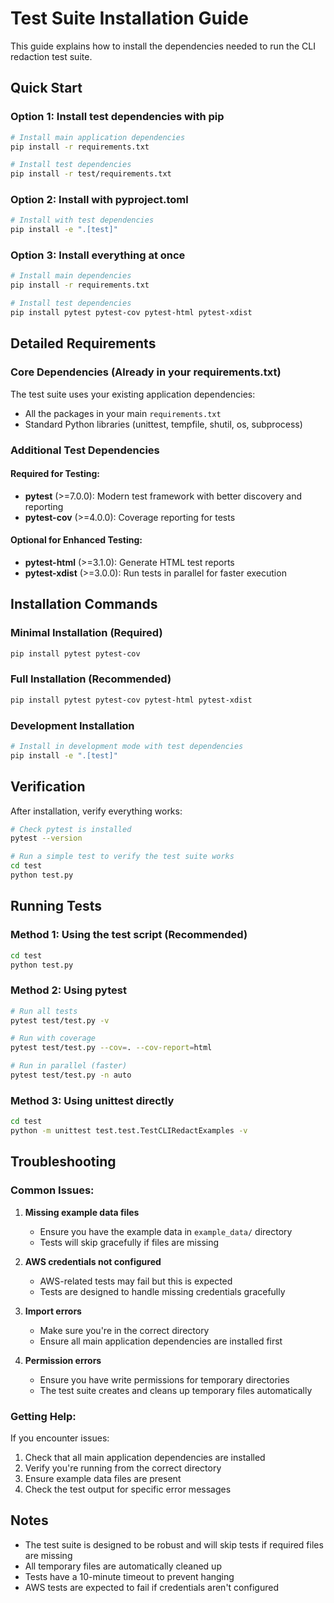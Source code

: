 # Test Suite Installation Guide

This guide explains how to install the dependencies needed to run the CLI redaction test suite.

## Quick Start

### Option 1: Install test dependencies with pip
```bash
# Install main application dependencies
pip install -r requirements.txt

# Install test dependencies
pip install -r test/requirements.txt
```

### Option 2: Install with pyproject.toml
```bash
# Install with test dependencies
pip install -e ".[test]"
```

### Option 3: Install everything at once
```bash
# Install main dependencies
pip install -r requirements.txt

# Install test dependencies
pip install pytest pytest-cov pytest-html pytest-xdist
```

## Detailed Requirements

### Core Dependencies (Already in your requirements.txt)
The test suite uses your existing application dependencies:
- All the packages in your main `requirements.txt`
- Standard Python libraries (unittest, tempfile, shutil, os, subprocess)

### Additional Test Dependencies

#### Required for Testing:
- **pytest** (>=7.0.0): Modern test framework with better discovery and reporting
- **pytest-cov** (>=4.0.0): Coverage reporting for tests

#### Optional for Enhanced Testing:
- **pytest-html** (>=3.1.0): Generate HTML test reports
- **pytest-xdist** (>=3.0.0): Run tests in parallel for faster execution

## Installation Commands

### Minimal Installation (Required)
```bash
pip install pytest pytest-cov
```

### Full Installation (Recommended)
```bash
pip install pytest pytest-cov pytest-html pytest-xdist
```

### Development Installation
```bash
# Install in development mode with test dependencies
pip install -e ".[test]"
```

## Verification

After installation, verify everything works:

```bash
# Check pytest is installed
pytest --version

# Run a simple test to verify the test suite works
cd test
python test.py
```

## Running Tests

### Method 1: Using the test script (Recommended)
```bash
cd test
python test.py
```

### Method 2: Using pytest
```bash
# Run all tests
pytest test/test.py -v

# Run with coverage
pytest test/test.py --cov=. --cov-report=html

# Run in parallel (faster)
pytest test/test.py -n auto
```

### Method 3: Using unittest directly
```bash
cd test
python -m unittest test.test.TestCLIRedactExamples -v
```

## Troubleshooting

### Common Issues:

1. **Missing example data files**
   - Ensure you have the example data in `example_data/` directory
   - Tests will skip gracefully if files are missing

2. **AWS credentials not configured**
   - AWS-related tests may fail but this is expected
   - Tests are designed to handle missing credentials gracefully

3. **Import errors**
   - Make sure you're in the correct directory
   - Ensure all main application dependencies are installed first

4. **Permission errors**
   - Ensure you have write permissions for temporary directories
   - The test suite creates and cleans up temporary files automatically

### Getting Help:

If you encounter issues:
1. Check that all main application dependencies are installed
2. Verify you're running from the correct directory
3. Ensure example data files are present
4. Check the test output for specific error messages

## Notes

- The test suite is designed to be robust and will skip tests if required files are missing
- All temporary files are automatically cleaned up
- Tests have a 10-minute timeout to prevent hanging
- AWS tests are expected to fail if credentials aren't configured
